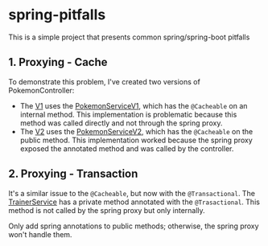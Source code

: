 # spring-pitfalls
This is a simple project that presents common spring/spring-boot pitfalls

## 1. Proxying - Cache
To demonstrate this problem, I've created two versions of PokemonController:
* The [V1](src/main/kotlin/br/com/hamamoto/spring_pitfalls/pokemon/view/PokemonControllerV2.kt) uses the [PokemonServiceV1](src/main/kotlin/br/com/hamamoto/spring_pitfalls/pokemon/domain/PokemonServiceV1.kt), which has the `@Cacheable` on an internal method. This implementation is problematic because this method was called directly and not through the spring proxy.
* The [V2](src/main/kotlin/br/com/hamamoto/spring_pitfalls/pokemon/view/PokemonControllerV2.kt) uses the [PokemonServiceV2](src/main/kotlin/br/com/hamamoto/spring_pitfalls/pokemon/domain/PokemonServiceV2.kt), which has the `@Cacheable` on the public method. This implementation worked because the spring proxy exposed the annotated method and was called by the controller.

## 2. Proxying - Transaction
It's a similar issue to the `@Cacheable`, but now with the `@Transactional`. The [TrainerService](src/main/kotlin/br/com/hamamoto/spring_pitfalls/trainer/domain/TrainerService.kt) has a private method annotated with the `@Trasactional`. This method is not called by the spring proxy but only internally.

Only add spring annotations to public methods; otherwise, the spring proxy won't handle them.